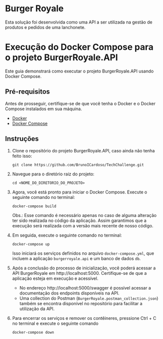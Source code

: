 # Burger Royale

Esta solução foi desenvolvida como uma API a ser utilizada na gestão de produtos e pedidos de uma lanchonete.


# Execução do Docker Compose para o projeto BurgerRoyale.API

Este guia demonstrará como executar o projeto BurgerRoyale.API usando Docker Compose.

## Pré-requisitos

Antes de prosseguir, certifique-se de que você tenha o Docker e o Docker Compose instalados em sua máquina.

- [Docker](https://docs.docker.com/get-docker/)
- [Docker Compose](https://docs.docker.com/compose/install/)

## Instruções

1. Clone o repositório do projeto BurgerRoyale.API, caso ainda não tenha feito isso:

   ```shell
   git clone https://github.com/BrunoICardoso/TechChallenge.git
   ```

2. Navegue para o diretório raiz do projeto:

   ```shell
   cd <NOME_DO_DIRETORIO_DO_PROJETO>
   ```
   
3. Agora, você está pronto para iniciar o Docker Compose. Execute o seguinte comando no terminal:

   ```shell
   docker-compose build
   ```
   
    Obs.: Esse comando é necessário apenas no caso de alguma alteração ter sido realizada no código da aplicação. Assim garantimos que a execução será realizada com a versão mais recente de nosso código.

4. Em seguida, execute o seguinte comando no terminal:

   ```shell
   docker-compose up
   ```
   
    Isso iniciará os serviços definidos no arquivo `docker-compose.yml`, que incluem a aplicação `burgerroyale.api` e um banco de dados `db`.

5. Após a conclusão do processo de inicialização, você poderá acessar a API BurgerRoyale em http://localhost:5000. Certifique-se de que a aplicação esteja em execução e acessível.

    -  No endereço http://localhost:5000/swagger é possível acessar a documentação dos endpoints disponíveis na API.
    - Uma collection do Postman (`BurgerRoyale.postman_collection.json`) também se encontra disponível no repositório para facilitar a utilização da API.

6. Para encerrar os serviços e remover os contêineres, pressione Ctrl + C no terminal e execute o seguinte comando
   ```shell
   docker-compose down
   ```
